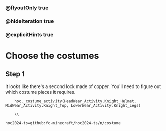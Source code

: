 ### @flyoutOnly true
### @hideIteration true
### @explicitHints true

# Choose the costumes

## Step 1
It looks like there's a second lock made of copper. You'll need to figure out which costume pieces it requires.


```ghost
    hoc._costume_activity(HeadWear_Activity.Knight_Helmet, MidWear_Activity.Knight_Top, LowerWear_Activity.Knight_Legs)
```
```template  
    \\ 
```

```package
hoc2024-ts=github:fc-minecraft/hoc2024-ts/n/costume
```